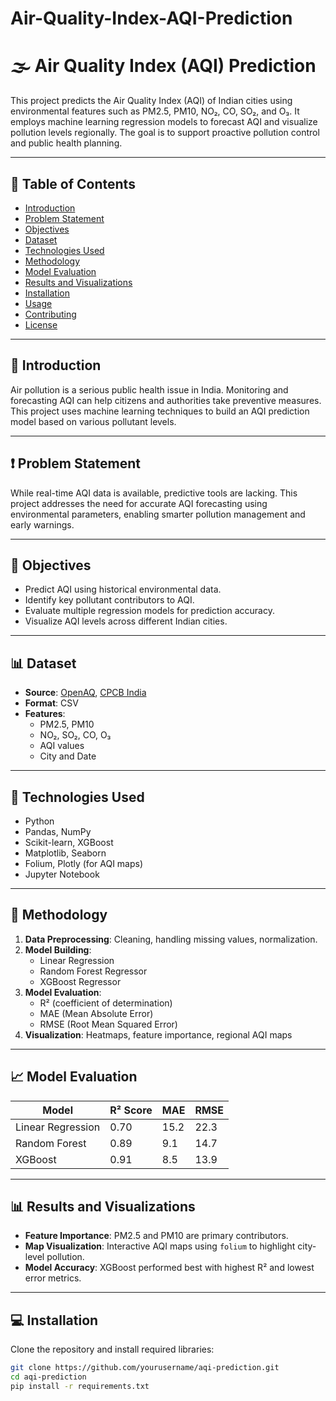 # Air-Quality-Index-AQI-Prediction
# 🌫️ Air Quality Index (AQI) Prediction

This project predicts the Air Quality Index (AQI) of Indian cities using environmental features such as PM2.5, PM10, NO₂, CO, SO₂, and O₃. It employs machine learning regression models to forecast AQI and visualize pollution levels regionally. The goal is to support proactive pollution control and public health planning.

---

## 📌 Table of Contents

- [Introduction](#introduction)
- [Problem Statement](#problem-statement)
- [Objectives](#objectives)
- [Dataset](#dataset)
- [Technologies Used](#technologies-used)
- [Methodology](#methodology)
- [Model Evaluation](#model-evaluation)
- [Results and Visualizations](#results-and-visualizations)
- [Installation](#installation)
- [Usage](#usage)
- [Contributing](#contributing)
- [License](#license)

---

## 📖 Introduction

Air pollution is a serious public health issue in India. Monitoring and forecasting AQI can help citizens and authorities take preventive measures. This project uses machine learning techniques to build an AQI prediction model based on various pollutant levels.

---

## ❗ Problem Statement

While real-time AQI data is available, predictive tools are lacking. This project addresses the need for accurate AQI forecasting using environmental parameters, enabling smarter pollution management and early warnings.

---

## 🎯 Objectives

- Predict AQI using historical environmental data.
- Identify key pollutant contributors to AQI.
- Evaluate multiple regression models for prediction accuracy.
- Visualize AQI levels across different Indian cities.

---

## 📊 Dataset

- **Source**: [OpenAQ](https://openaq.org), [CPCB India](https://cpcb.nic.in)
- **Format**: CSV
- **Features**: 
  - PM2.5, PM10
  - NO₂, SO₂, CO, O₃
  - AQI values
  - City and Date

---

## 🧰 Technologies Used

- Python
- Pandas, NumPy
- Scikit-learn, XGBoost
- Matplotlib, Seaborn
- Folium, Plotly (for AQI maps)
- Jupyter Notebook

---

## 🧪 Methodology

1. **Data Preprocessing**: Cleaning, handling missing values, normalization.
2. **Model Building**:
   - Linear Regression
   - Random Forest Regressor
   - XGBoost Regressor
3. **Model Evaluation**:
   - R² (coefficient of determination)
   - MAE (Mean Absolute Error)
   - RMSE (Root Mean Squared Error)
4. **Visualization**: Heatmaps, feature importance, regional AQI maps

---

## 📈 Model Evaluation

| Model              | R² Score | MAE   | RMSE  |
|-------------------|----------|-------|-------|
| Linear Regression | 0.70     | 15.2  | 22.3  |
| Random Forest     | 0.89     | 9.1   | 14.7  |
| XGBoost           | 0.91     | 8.5   | 13.9  |

---

## 📊 Results and Visualizations

- **Feature Importance**: PM2.5 and PM10 are primary contributors.
- **Map Visualization**: Interactive AQI maps using `folium` to highlight city-level pollution.
- **Model Accuracy**: XGBoost performed best with highest R² and lowest error metrics.

---

## 💻 Installation

Clone the repository and install required libraries:

```bash
git clone https://github.com/yourusername/aqi-prediction.git
cd aqi-prediction
pip install -r requirements.txt
